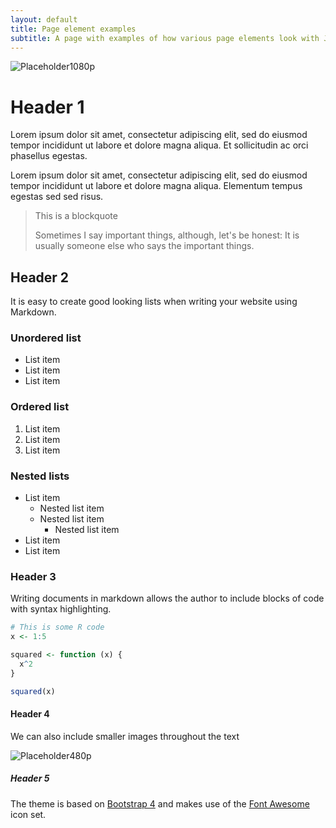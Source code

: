```yaml
---
layout: default
title: Page element examples
subtitle: A page with examples of how various page elements look with Jekyll-Pro-Theme
---
```


![Placeholder1080p](https://dummyimage.com/1920x1080/dcdcdc/fff.jpg)

# Header 1

Lorem ipsum dolor sit amet, consectetur adipiscing elit, sed do eiusmod tempor incididunt ut labore et dolore magna aliqua. Et sollicitudin ac orci phasellus egestas.

Lorem ipsum dolor sit amet, consectetur adipiscing elit, sed do eiusmod tempor incididunt ut labore et dolore magna aliqua. Elementum tempus egestas sed sed risus.

> This is a blockquote
>
> Sometimes I say important things, although, let's be honest: It is usually someone else who says the important things.


## Header 2

It is easy to create good looking lists when writing your website using Markdown.

### Unordered list

* List item
* List item
* List item

### Ordered list

1. List item
2. List item
3. List item

### Nested lists

- List item
  - Nested list item
  - Nested list item
    - Nested list item
- List item
- List item


### Header 3

Writing documents in markdown allows the author to include blocks of code with syntax highlighting. 

```r
# This is some R code
x <- 1:5

squared <- function (x) {
  x^2
}

squared(x)
```

#### Header 4

We can also include smaller images throughout the text

![Placeholder480p](https://dummyimage.com/640x480/dcdcdc/fff.jpg)


##### Header 5

The theme is based on [Bootstrap 4](https://getbootstrap.com/) and makes use of the [Font Awesome](https://fontawesome.com/) icon set.





